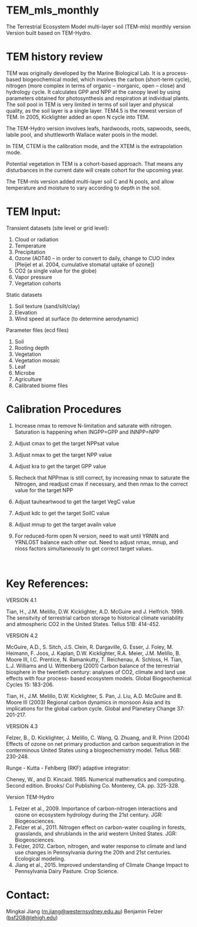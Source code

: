 # TEM_mls_monthly
The Terrestrial Ecosystem Model multi-layer soil (TEM-mls) monthly version
Version built based on TEM-Hydro.

# TEM history review

TEM was originally developed by the Marine Biological Lab. It is a process-based biogeochemical model, which involves the carbon (short-term cycle), nitrogen (more complex in terms of organic – inorganic, open – close) and hydrology cycle. It calculates GPP and NPP at the canopy level by using parameters obtained for photosynthesis and respiration at individual plants. 
The soil pool in TEM is very limited in terms of soil layer and physical quality, as the soil layer is a single layer. TEM4.5 is the newest version of TEM. In 2005, Kicklighter added an open N cycle into TEM.

The TEM-Hydro version involves leafs, hardwoods, roots, sapwoods, seeds, labile pool, and shuttleworth Wallace water pools in the model. 

In TEM, CTEM is the calibration mode, and the XTEM is the extrapolation mode. 

Potential vegetation in TEM is a cohort-based approach. That means any disturbances in the current date will create cohort for the upcoming year.

The TEM-mls version added multi-layer soil C and N pools, and allow temperature and moisture to vary according to depth in the soil. 

# TEM Input:

Transient datasets (site level or grid level):
1.	Cloud or radiation
2.	Temperature
3.	Precipitation
4.	Ozone (AOT40 – in order to convert to daily, change to CUO index [Pleijel et al. 2004, cumulative stomatal uptake of ozone])
5.	CO2 (a single value for the globe)
6.	Vapor pressure
7.	Vegetation cohorts

Static datasets
1.	Soil texture (sand/silt/clay)
2.	Elevation
3.	Wind speed at surface (to determine aerodynamic)

Parameter files (ecd files)
1.	Soil
2.	Rooting depth
3.	Vegetation
4.	Vegetation mosaic
5.	Leaf
6.	Microbe
7.	Agriculture
8.	Calibrated biome files

# Calibration Procedures

1.	Increase nmax to remove N-limitation and saturate with nitrogen.  Saturation is happening when INGPP=GPP and INNPP=NPP

2.	Adjust cmax to get the target NPPsat value

3.	Adjust nmax to get the target NPP value

4.	Adjust kra to get the target GPP value

5.	Recheck that NPPmax is still correct, by increasing nmax to saturate the Nitrogen, and readjust cmax if necessary, and then nmax to the correct value for the target NPP

6.	Adjust tauheartwood to get the target VegC value

7.	Adjust kdc to get the target SoilC value

8.	Adjust mnup to get the target availn value

9.	For reduced-form open N version, need to wait until YRNIN and YRNLOST balance each other out.  Need to adjust nmax, mnup, and nloss factors simultaneously to get correct target values.

 
# Key References:

VERSION 4.1

Tian, H., J.M. Melillo, D.W. Kicklighter, A.D. McGuire and J.
  Helfrich.  1999. The sensitvity of terrestrial carbon storage to
  historical climate variability and atmospheric CO2 in the United
  States.  Tellus 51B: 414-452.

VERSION 4.2

McGuire, A.D., S. Sitch, J.S. Clein, R. Dargaville, G. Esser, J. Foley,
  M. Heimann, F. Joos, J. Kaplan, D.W. Kicklighter, R.A. Meier, J.M.
  Melillo, B. Moore III, I.C. Prentice, N. Ramankutty, T. Reichenau,
  A. Schloss, H. Tian, L.J. Williams and U. Wittenberg (2001) Carbon
  balance of the terrestrial biosphere in the twentieth century:
  analyses of CO2, climate and land use effects with four process-
  based ecosystem models.  Global Biogeochemical Cycles 15: 183-206.

Tian, H., J.M. Melillo, D.W. Kicklighter, S. Pan, J. Liu, A.D. McGuire
  and B. Moore III (2003) Regional carbon dynamics in monsoon Asia
  and its implications for the global carbon cycle. Global and
  Planetary Change 37: 201-217.

VERSION 4.3

Felzer, B., D. Kicklighter, J. Melillo, C. Wang, Q. Zhuang, and
  R. Prinn (2004) Effects of ozone on net primary production and
  carbon sequestration in the conterminous United States using a
  biogeochemistry model. Tellus 56B: 230-248.

Runge - Kutta - Fehlberg (RKF) adaptive integrator:

Cheney, W., and D. Kincaid.  1985.  Numerical mathematics and
  computing.  Second edition.  Brooks/ Col Publishing Co.  Monterey,
  CA.  pp. 325-328.
  
 Version TEM-Hydro
 
1. Felzer et al., 2009. Importance of carbon-nitrogen interactions and ozone on ecosystem hydrology during the 21st century. JGR: Biogeosciences.
2. Felzer et al., 2011. Nitrogen effect on carbon-water coupling in forests, grasslands, and shrublands in the arid western United States. JGR: Biogeosciences.
3. Felzer, 2012. Carbon, nitrogen, and water response to climate and land use changes in Pennsylvania during the 20th and 21st centuries. Ecological modeling. 
4. Jiang et al., 2015. Improved understanding of Climate Change Impact to Pennsylvania Dairy Pasture. Crop Science. 


# Contact:
Mingkai Jiang (m.jiang@westernsydney.edu.au)
Benjamin Felzer (bsf208@lehigh.edu)

